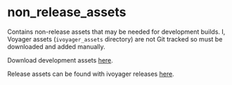 # non_release_assets
Contains non-release assets that may be needed for development builds. I, Voyager assets (`ivoyager_assets` directory) are not Git tracked so must be downloaded and added manually.

Download development assets [here](https://github.com/ivoyager/non_release_assets/releases).

Release assets can be found with ivoyager releases [here](https://github.com/ivoyager/ivoyager/releases).
